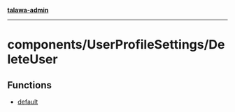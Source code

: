 [**talawa-admin**](../../../README.md)

***

# components/UserProfileSettings/DeleteUser

## Functions

- [default](functions/default.md)
